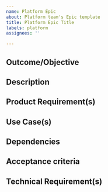 ```yaml
---
name: Platform Epic
about: Platform team's Epic template
title: Platform Epic Title
labels: platform
assignees: ''

---
```


## Outcome/Objective 
<!--- State the high-level business or product outcome you want to achieve.-->

## Description 
<!---Links to product(s) brief or description of the work involved.-->

## Product Requirement(s) 
<!---Outline the specific  business tasks or changes needed to achieve the outcome. (can be a link)-->

## Use Case(s)
<!---Give specific use cases of what needs to be achieved or supported-->

## Dependencies
<!---Identify any systems, teams, or external factors that need to be in place-->

## Acceptance criteria  
<!---List measurable criteria that will confirm when the technical /business requirements have been met-->

## Technical Requirement(s)
<!---
- Architecture: What existing patterns and frameworks will this work use? What new ones will be added? What additional libraries need to be used?
- Data model: What changes are there to the data model, and how will those changes be implemented (i.e. requires migration)?
- APIs: What existing services are involved? What new ones will be added?
- Technical Constraint(s) 
- Integrations: What integrations are involved?
-->
